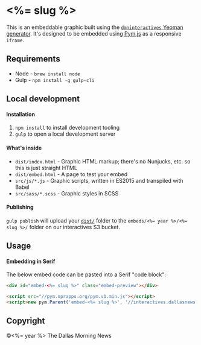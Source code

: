 # <%= slug %>

This is an embeddable graphic built using the [`dmninteractives` Yeoman generator](https://github.com/DallasMorningNews/generator-dmninteractives). It's designed to be embedded using [Pym.js](http://blog.apps.npr.org/pym.js/) as a responsive `iframe`.

## Requirements

- Node - `brew install node`
- Gulp - `npm install -g gulp-cli`

## Local development

#### Installation

1. `npm install` to install development tooling
2. `gulp` to open a local development server

#### What's inside

- `dist/index.html` - Graphic HTML markup; there's no Nunjucks, etc. so this is just straight HTML
- `dist/embed.html` - A page to test your embed
- `src/js/*.js` - Graphic scripts, written in ES2015 and transpiled with Babel
- `src/sass/*.scss` - Graphic styles in SCSS

#### Publishing

`gulp publish` will upload your [`dist/`](dist/) folder to the `embeds/<%= year %>/<%= slug %>/` folder on our interactives S3 bucket.

## Usage

#### Embedding in Serif

The below embed code can be pasted into a Serif "code block":

```html
<div id="embed-<%= slug %>" class="embed-preview"></div>

<script src="//pym.nprapps.org/pym.v1.min.js"></script>
<script>new pym.Parent('embed-<%= slug %>', '//interactives.dallasnews.com/embeds/<%= year %>/<%= slug %>/', {})</script>
```

## Copyright

&copy;<%= year %> The Dallas Morning News
